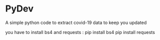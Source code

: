 # PyDev
A simple python code to extract covid-19 data to keep you updated

you have to install bs4 and requests :
pip install bs4
pip install requests
